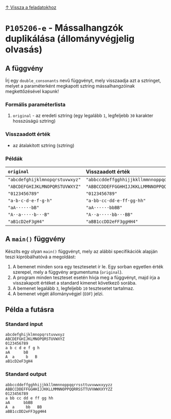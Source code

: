 
[↑ Vissza a feladatokhoz](./README.md)

# `P105206-e` - Mássalhangzók duplikálása (állományvégjelig olvasás)

## A függvény

Írj egy `double_consonants` nevű függvényt, mely visszaadja azt a sztringet, melyet a paraméterként megkapott sztring mássalhangzóinak megkettőzésével kapunk!

### Formális paraméterlista

1. `original` - az eredeti sztring (egy legalább `1`, legfeljebb `30` karakter hosszúságú sztring)

### Visszaadott érték

* az átalakított sztring (sztring)

### Példák

| `original` | Visszaadott érték | 
| :--- | :-- | 
| `"abcdefghijklmnopqrstuvwxyz"` | `"abbccddeffgghhijjkkllmmnnoppqqrrssttuvvwwxxyyzz"` | 
| `"ABCDEFGHIJKLMNOPQRSTUVWXYZ"` | `"ABBCCDDEFFGGHHIJJKKLLMMNNOPPQQRRSSTTUVVWWXXYYZZ"` | 
| `"0123456789"` | `"0123456789"` | 
| `"a·b·c·d·e·f·g·h"` | `"a·bb·cc·dd·e·ff·gg·hh"` | 
| `"aA······bB"` | `"aA······bbBB"` | 
| `"A··a·····b···B"` | `"A··a·····bb···BB"` | 
| `"aB1cD2eF3gH4"` | `"aBB1ccDD2eFF3ggHH4"` | 

## A `main()` függvény

Készíts egy olyan `main()` függvényt, mely az alábbi specifikációk alapján teszi kipróbálhatóvá a megoldást:

1. A bemenet minden sora egy tesztesetet ír le. Egy sorban egyetlen érték szerepel, mely a függvény argumentuma (`original`).
1. A program minden teszteset esetén hívja meg a függvényt, majd írja a visszakapott értéket a standard kimenet következő sorába.
1. A bemenet legalább `3`, legfeljebb `10` tesztesetet tartalmaz.
1. A bemenet végét állományvégjel (`EOF`) jelzi.

## Példa a futásra

### Standard input

```
abcdefghijklmnopqrstuvwxyz
ABCDEFGHIJKLMNOPQRSTUVWXYZ
0123456789
a b c d e f g h
aA      bB
A  a     b   B
aB1cD2eF3gH4
```

### Standard output

```
abbccddeffgghhijjkkllmmnnoppqqrrssttuvvwwxxyyzz
ABBCCDDEFFGGHHIJJKKLLMMNNOPPQQRRSSTTUVVWWXXYYZZ
0123456789
a bb cc dd e ff gg hh
aA      bbBB
A  a     bb   BB
aBB1ccDD2eFF3ggHH4
```